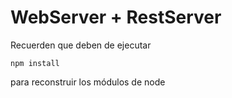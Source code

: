 # WebServer + RestServer

Recuerden que deben de ejecutar

```
npm install
```

para reconstruir los módulos de node